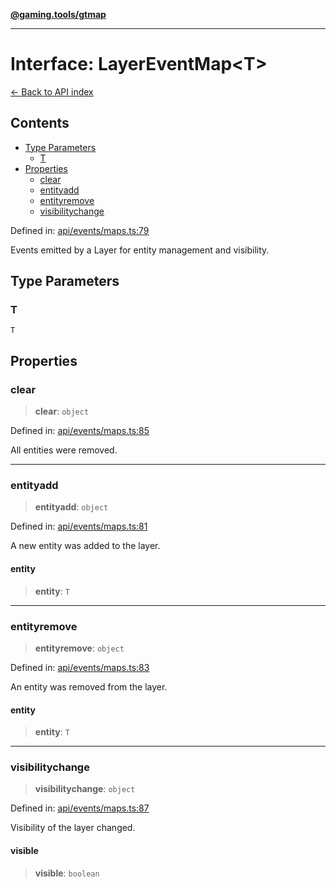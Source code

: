 [**@gaming.tools/gtmap**](README.md)

***

# Interface: LayerEventMap\<T\>

[← Back to API index](./README.md)

## Contents

- [Type Parameters](#type-parameters)
  - [T](#t)
- [Properties](#properties)
  - [clear](#clear)
  - [entityadd](#entityadd)
  - [entityremove](#entityremove)
  - [visibilitychange](#visibilitychange)

Defined in: [api/events/maps.ts:79](https://github.com/gamingtools/gt-map/blob/456675b84d19e7c9d557294c3b19a4bb0dcd9d51/packages/gtmap/src/api/events/maps.ts#L79)

Events emitted by a Layer for entity management and visibility.

## Type Parameters

### T

`T`

## Properties

### clear

> **clear**: `object`

Defined in: [api/events/maps.ts:85](https://github.com/gamingtools/gt-map/blob/456675b84d19e7c9d557294c3b19a4bb0dcd9d51/packages/gtmap/src/api/events/maps.ts#L85)

All entities were removed.

***

### entityadd

> **entityadd**: `object`

Defined in: [api/events/maps.ts:81](https://github.com/gamingtools/gt-map/blob/456675b84d19e7c9d557294c3b19a4bb0dcd9d51/packages/gtmap/src/api/events/maps.ts#L81)

A new entity was added to the layer.

#### entity

> **entity**: `T`

***

### entityremove

> **entityremove**: `object`

Defined in: [api/events/maps.ts:83](https://github.com/gamingtools/gt-map/blob/456675b84d19e7c9d557294c3b19a4bb0dcd9d51/packages/gtmap/src/api/events/maps.ts#L83)

An entity was removed from the layer.

#### entity

> **entity**: `T`

***

### visibilitychange

> **visibilitychange**: `object`

Defined in: [api/events/maps.ts:87](https://github.com/gamingtools/gt-map/blob/456675b84d19e7c9d557294c3b19a4bb0dcd9d51/packages/gtmap/src/api/events/maps.ts#L87)

Visibility of the layer changed.

#### visible

> **visible**: `boolean`

